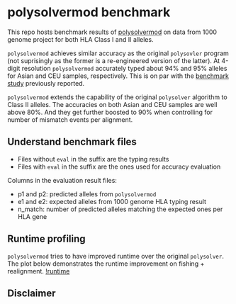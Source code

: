 # polysolvermod benchmark

This repo hosts benchmark results of [polysolvermod](https://github.com/svm-zhang/polysolverMod) on data from 1000 genome project for both HLA Class I and II alleles.

`polysolvermod` achieves similar accuracy as the original `polysovler` program (not suprisingly as the former is a re-engineered version of the latter). At 4-digit resolution `polysolvermod` accurately typed about 94% and 95% alleles for
Asian and CEU samples, respectively. This is on par with the [benchmark study](https://www.nature.com/articles/jhg2016141) previously reported.

`polysolvermod` extends the capability of the original `polysolver` algorithm to Class II alleles. The accuracies on both Asian and CEU samples are well above 80%. And they get further boosted to 90% when controlling for number of mismatch events per alignment.

## Understand benchmark files

* Files without `eval` in the suffix are the typing results
* Files with `eval` in the suffix are the ones used for accuracy evaluation

Columns in the evaluation result files:
* p1 and p2: predicted alleles from `polysolvermod`
* e1 and e2: expected alleles from 1000 genome HLA typing result
* n_match: number of predicted alleles matching the expected ones per HLA gene

## Runtime profiling

`polysolvermod` tries to have improved runtime over the original `polysolver`. The plot below demonstrates the runtime improvement on fishing + realignment.
[!runtime](/benchmark/runtime.png)

## Disclaimer



